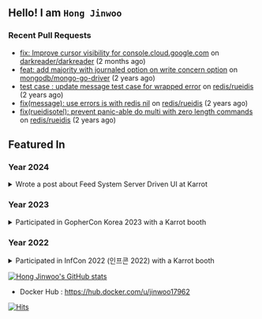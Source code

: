 ## Hello! I am `Hong Jinwoo`

### Recent Pull Requests

- [fix: Improve cursor visibility for console.cloud.google.com](https://github.com/darkreader/darkreader/pull/13883) on [darkreader/darkreader](https://github.com/darkreader/darkreader) (2 months ago)
- [feat: add majority with journaled option on write concern option](https://github.com/mongodb/mongo-go-driver/pull/1331) on [mongodb/mongo-go-driver](https://github.com/mongodb/mongo-go-driver) (2 years ago)
- [test case : update message test case for wrapped error](https://github.com/redis/rueidis/pull/263) on [redis/rueidis](https://github.com/redis/rueidis) (2 years ago)
- [fix(message): use errors is with redis nil](https://github.com/redis/rueidis/pull/262) on [redis/rueidis](https://github.com/redis/rueidis) (2 years ago)
- [fix(rueidisotel): prevent panic-able do multi with zero length commands](https://github.com/redis/rueidis/pull/258) on [redis/rueidis](https://github.com/redis/rueidis) (2 years ago)

## Featured In

### Year 2024
<details>
<summary>Wrote a post about Feed System Server Driven UI at Karrot</summary>

- Medium Post : [Link](https://medium.com/daangn/%EB%8B%B9%EA%B7%BC-%ED%99%88-%ED%94%BC%EB%93%9C-server-driven-ui%EB%A1%9C-%EC%8B%A4%ED%97%98-%EC%9D%B4%ED%84%B0%EB%A0%88%EC%9D%B4%EC%85%98-%EB%B9%A0%EB%A5%B4%EA%B2%8C-%EB%8F%8C%EB%A6%AC%EA%B8%B0-226668c2792c)

</details>

### Year 2023
<details>
<summary>Participated in GopherCon Korea 2023 with a Karrot booth</summary>

- LinkedIn Post : [Link](https://www.linkedin.com/posts/daangn_qxfqycregtfx-go-gophercon-ugcPost-7095382535454523393-HYUo?utm_source=share&utm_medium=member_desktop)
- <img src="https://github.com/jinwoo1225/jinwoo1225/assets/3052898/3a743f6f-cfd6-4162-826d-b88f2c9cb28e" width="50%" height="50%" />

</details>

### Year 2022
<details>
<summary>Participated in InfCon 2022 (인프콘 2022) with a Karrot booth</summary>

- Team Blog Post 1 : https://medium.com/daangn/인프콘-2022에-등장한-당근마켓-개발자들-8c094ab31887
- Team Blog Post 2 : https://medium.com/daangn/당근마켓-개발자-10문-10답-인프콘-2022-d8e8590176d4
- <img src="https://user-images.githubusercontent.com/3052898/197172609-4c6a5c77-5dca-4fda-97d9-a7d85201c289.jpeg" width="50%" height="50%"/>

</details>

[![Hong Jinwoo's GitHub stats](https://github-readme-stats.vercel.app/api?username=jinwoo1225&count_private=true)](https://github.com/anuraghazra/github-readme-stats)
- Docker Hub : https://hub.docker.com/u/jinwoo17962
  
[![Hits](https://view-counter-jinwoo1225.vercel.app/api/badge)](https://view-counter-jinwoo1225.vercel.app/)
